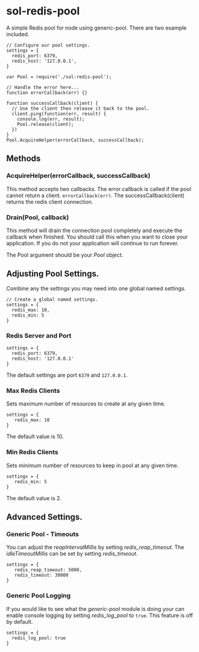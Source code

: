 sol-redis-pool
==============

A simple Redis pool for node using generic-pool. There are two example included. 

    // Configure our pool settings.
    settings = {
	  redis_port: 6379,
      redis_host: '127.0.0.1',
    }
    
    var Pool = require('./sol-redis-pool');
    
    // Handle the error here...
    function errorCallback(err) {}

    function successCallback(client) {
      // Use the client then release it back to the pool.
      client.ping(function(err, result) {
	    console.log(err, result);
	    Pool.release(client);
      })
    }
    Pool.AcquireHelper(errorCallback, successCallback);

## Methods

### AcquireHelper(errorCallback, successCallback)
This method accepts two callbacks. The error callback is called if the pool
cannot return a client. `errorCallback(err)`. The successCallback(client) returns the redis client connection.

### Drain(Pool, callback)
This method will drain the connection pool completely and execute the callback when finished. You should call this when you want to close your application. If you do not your application will continue to run forever.

The Pool argument should be your *Pool* object.

## Adjusting Pool Settings.
Combine any the settings you may need into one global named settings.

    // Create a global named settings.
    settings = {
      redis_max: 10,
      redis_min: 5
    }
    
### Redis Server and Port

    settings = {
      redis_port: 6379,
      redis_host: '127.0.0.1'
    }

The default settings are port `6379` and `127.0.0.1`.

### Max Redis Clients
Sets maximum number of resources to create at any given time.

    settings = {
       redis_max: 10
    }
    
The default value is 10.

### Min Redis Clients
Sets minimum number of resources to keep in pool at any given time.

    settings = {
       redis_min: 5
    }


The default value is 2.

## Advanced Settings.

### Generic Pool - Timeouts
You can adjust the *reapIntervalMillis* by setting *redis_reap_timeout*. The *idleTimeoutMillis* can be set by setting *redis_timeout*.

    settings = {
       redis_reap_timeout: 5000,
       redis_timeout: 30000
    }


### Generic Pool Logging
If you would like to see what the *generic-pool* module is doing your can enable console logging by setting *redis_log_pool* to `true`. This feature is off by default.

    settings = {
      redis_log_pool: true
    }

